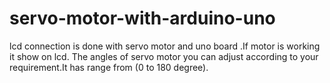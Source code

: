 # servo-motor-with-arduino-uno
lcd connection is done with servo motor and uno board .If motor is working it show on lcd.
The angles of servo motor you can adjust according to your requirement.It has range from (0 to 180 degree).

